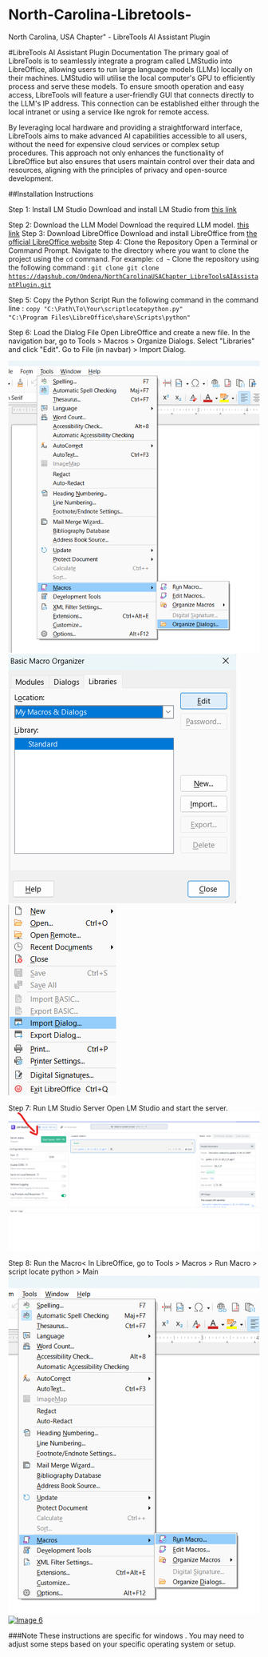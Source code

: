 # North-Carolina-Libretools-
North Carolina, USA Chapter" - LibreTools AI Assistant Plugin


#LibreTools AI Assistant Plugin Documentation
The primary goal of LibreTools is to seamlessly integrate a program called LMStudio into LibreOffice, allowing users to run large language models (LLMs) locally on their machines. LMStudio will utilise the local computer's GPU to efficiently process and serve these models. To ensure smooth operation and easy access, LibreTools will feature a user-friendly GUI that connects directly to the LLM's IP address. This connection can be established either through the local intranet or using a service like ngrok for remote access.

        
By leveraging local hardware and providing a straightforward interface, LibreTools aims to make advanced AI capabilities accessible to all users, without the need for expensive cloud services or complex setup procedures. This approach not only enhances the functionality of LibreOffice but also ensures that users maintain control over their data and resources, aligning with the principles of privacy and open-source development.
    
##Installation Instructions
    
Step 1: Install LM Studio
Download and install LM Studio from <a href="https://releases.lmstudio.ai/win32/x86/0.3.2/2/LM-Studio-0.3.2-Setup.exe">this link</a>

Step 2: Download the LLM Model
Download the required LLM model. <a href="https://lmstudio.ai/docs/basics/download-model">this link</a>
Step 3: Download LibreOffice
Download and install LibreOffice from <a href="https://www.libreoffice.org/download/download-libreoffice/">the official LibreOffice website</a>
Step 4: Clone the Repository
Open a Terminal or Command Prompt.
Navigate to the directory where you want to clone the project using the <code>cd</code> command. For example: <code>cd ~</code>
Clone the repository using the following command :
<code>git clone git clone https://dagshub.com/Omdena/NorthCarolinaUSAChapter_LibreToolsAIAssistantPlugin.git</code></li>

Step 5: Copy the Python Script
Run the following command in the command line :
<code>copy "C:\Path\To\Your\scriptlocatepython.py" "C:\Program Files\LibreOffice\share\Scripts\python"</code>

Step 6: Load the Dialog File
Open LibreOffice and create a new file.
In the navigation bar, go to Tools > Macros > Organize Dialogs.
Select "Libraries" and click "Edit".
Go to File (in navbar) > Import Dialog.
      
<a href="1.png" target="_blank"><img src="1.png" alt="Image 1"></a></li>
<a href="2.png" target="_blank"><img src="2.png" alt="Image 2"></a></li>
<a href="3.png" target="_blank"><img src="3.png" alt="Image 3"></a></li>


Step 7: Run LM Studio Server
Open LM Studio and start the server.
        <a href="images\4.png" target="_blank"><img class="image" src="images\4.png" alt="Image 4"></a>
        
    

Step 8: Run the Macro<
In LibreOffice, go to Tools > Macros > Run Macro > script locate python > Main
<a href="images\5.png" target="_blank"><img src="images\5.png" alt="Image 5"></a></li>
<a href="images\6.png" target="_blank"><img src="images\6.png" alt="Image 6"></a></li>


###Note
These instructions are specific for windows . You may need to adjust some steps based on your specific operating system or setup.
